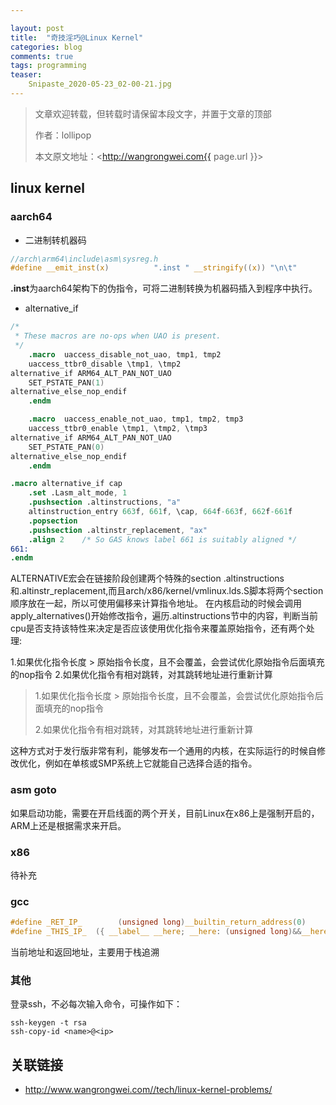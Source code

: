 ```yaml
---

layout: post
title:  "奇技淫巧@Linux Kernel"
categories: blog
comments: true
tags: programming
teaser:
    Snipaste_2020-05-23_02-00-21.jpg
---
```


> 文章欢迎转载，但转载时请保留本段文字，并置于文章的顶部
>
> 作者：lollipop
>
> 本文原文地址：<http://wangrongwei.com{{ page.url }}>

## linux kernel

### aarch64

- 二进制转机器码

```c
//arch\arm64\include\asm\sysreg.h
#define __emit_inst(x)			".inst " __stringify((x)) "\n\t"
```

**.inst**为aarch64架构下的伪指令，可将二进制转换为机器码插入到程序中执行。

- alternative_if

```s
/*
 * These macros are no-ops when UAO is present.
 */
	.macro	uaccess_disable_not_uao, tmp1, tmp2
	uaccess_ttbr0_disable \tmp1, \tmp2
alternative_if ARM64_ALT_PAN_NOT_UAO
	SET_PSTATE_PAN(1)
alternative_else_nop_endif
	.endm

	.macro	uaccess_enable_not_uao, tmp1, tmp2, tmp3
	uaccess_ttbr0_enable \tmp1, \tmp2, \tmp3
alternative_if ARM64_ALT_PAN_NOT_UAO
	SET_PSTATE_PAN(0)
alternative_else_nop_endif
	.endm
```



```s
.macro alternative_if cap
	.set .Lasm_alt_mode, 1
	.pushsection .altinstructions, "a"
	altinstruction_entry 663f, 661f, \cap, 664f-663f, 662f-661f
	.popsection
	.pushsection .altinstr_replacement, "ax"
	.align 2	/* So GAS knows label 661 is suitably aligned */
661:
.endm
```

ALTERNATIVE宏会在链接阶段创建两个特殊的section .altinstructions和.altinstr_replacement,而且arch/x86/kernel/vmlinux.lds.S脚本将两个section顺序放在一起，所以可使用偏移来计算指令地址。
在内核启动的时候会调用apply_alternatives()开始修改指令，遍历.altinstructions节中的内容，判断当前cpu是否支持该特性来决定是否应该使用优化指令来覆盖原始指令，还有两个处理:

1.如果优化指令长度 > 原始指令长度，且不会覆盖，会尝试优化原始指令后面填充的nop指令
2.如果优化指令有相对跳转，对其跳转地址进行重新计算

>1.如果优化指令长度 > 原始指令长度，且不会覆盖，会尝试优化原始指令后面填充的nop指令 
>
>2.如果优化指令有相对跳转，对其跳转地址进行重新计算

这种方式对于发行版非常有利，能够发布一个通用的内核，在实际运行的时候自修改优化，例如在单核或SMP系统上它就能自己选择合适的指令。


### asm goto

如果启动功能，需要在开启线面的两个开关，目前Linux在x86上是强制开启的，ARM上还是根据需求来开启。

### x86

待补充

### gcc

```c
#define _RET_IP_		(unsigned long)__builtin_return_address(0)
#define _THIS_IP_  ({ __label__ __here; __here: (unsigned long)&&__here; })
```

当前地址和返回地址，主要用于栈追溯

### 其他

登录ssh，不必每次输入命令，可操作如下：

```shell
ssh-keygen -t rsa
ssh-copy-id <name>@<ip>
```

## 关联链接

- http://www.wangrongwei.com//tech/linux-kernel-problems/
